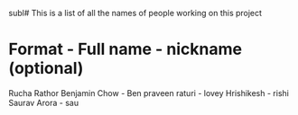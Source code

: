 subl# This is a list of all the names of people working on this project

# Format -   Full name - nickname (optional)
Rucha Rathor
Benjamin Chow - Ben
praveen raturi - lovey
Hrishikesh - rishi
Saurav Arora - sau

